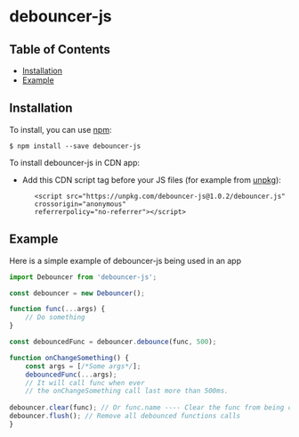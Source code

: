 # debouncer-js

## Table of Contents

* [Installation](#installation)
* [Example](#example)

## Installation

To install, you can use [npm](https://npmjs.org/):

    $ npm install --save debouncer-js

To install debouncer-js in CDN app:

- Add this CDN script tag before your JS files (for example
  from [unpkg](https://unpkg.com/)):

         <script src="https://unpkg.com/debouncer-js@1.0.2/debouncer.js"
         crossorigin="anonymous"
         referrerpolicy="no-referrer"></script>

## Example

Here is a simple example of debouncer-js being used in an app

```jsx
import Debouncer from 'debouncer-js';

const debouncer = new Debouncer();

function func(...args) {
    // Do something
}

const debouncedFunc = debouncer.debounce(func, 500);

function onChangeSomething() {
    const args = [/*Some args*/];
    debouncedFunc(...args); 
    // It will call func when ever 
    // the onChangeSomething call last more than 500ms.
  
debouncer.clear(func); // Or func.name ---- Clear the func from being called in the delay time and latest call won't be trigger.
debouncer.flush(); // Remove all debounced functions calls  
}
```
